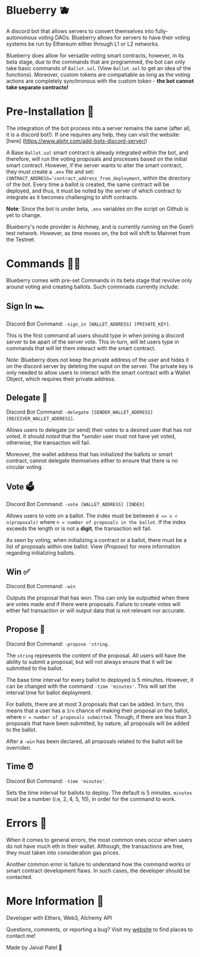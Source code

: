 # Blueberry 🫐

A discord bot that allows servers to convert themselves into fully-autonomous voting DAOs. Blueberry allows for servers to have
their voting systems be run by Ethereum either through L1 or L2 networks. 

Blueberry does allow for versatile voting smart contracts, however, in its beta stage, due to the commands that are programmed, the bot can only take basic commands of `Ballot.sol`. (View `Ballot.sol` to get an idea of the functions). Moreover, custom tokens are compatiable as long as the voting actions are completely synchronous with the custom token - **the bot cannot take separate contracts!**


# Pre-Installation 🌅

The integration of the bot process into a server remains the same (after all, it is a discord bot!). If one requires any help, they can visit the website: [here] (https://www.alphr.com/add-bots-discord-server/)

A Base `Ballot.sol` smart contract is already integrated within the bot, and therefore, will run the voting proposals and processes based on the initial smart contract. However, if the server wants to alter the smart contract, they must create a `.env` file and set:
`CONTRACT_ADDRESS='contract_address_from_deployment`, within the directory of the bot. Every time a ballot is created, the same contract will be deployed, and thus, it must be noted by the server of which contract to integrate as it becomes challenging to shift contracts. 


**Note**: Since the bot is under beta, `.env` variables on the script on Github is yet to change.

Blueberry's node provider is Alchmey, and is currently running on the Goerli test network. However, as time moves on, the bot will shift to Mainnet from the Testnet.


# Commands 💪🏻

Blueberry comes with pre-set Commands in its beta stage that revolve only around voting and creating ballots. Such commnads currently include:

## Sign In 🏎

Discord Bot Command: `-sign_in [WALLET_ADDRESS] [PRIVATE_KEY]`.

This is the first command all users should type in when joining a discord server to be apart of the server vote. This in-turn, will let users type in commands that will let them interact with the smart contract.

*Note*: Blueberry does not keep the private address of the user and hides it on the discord server by deleting the ouput on the server. The private key is only needed to allow users to interact with the smart contract with a Wallet Object, which requires their private address.

## Delegate 📲

Discord Bot Command: `-delegate [SENDER_WALLET_ADDRESS] [RECEIVER_WALLET_ADDRESS]`.

Allows users to delegate (or send) their votes to a desired user that has not voted. It should *noted* that the **sender* user must not have yet voted, otherwise, the transaction will fail.

Moreover, the wallet address that has initialized the ballots or smart contract, cannot delegate themselves either to ensure that there is no circular voting.

## Vote 🗳

Discord Bot Command: `-vote [WALLET_ADDRESS] [INDEX]` 

Allows users to vote on a ballot. The index must be between `0 <= x < n(proposals)` where `n = number of proposals in the ballot`. If the index exceeds the length or is not a **digit**, the transaction will fail. 

As seen by voting, when initializing a contract or a ballot, there must be a list of proposals within one ballot. View (*Propose*) for more information regarding initializing ballots. 

## Win ✅

Discord Bot Command: `-win`

Outputs the proposal that has won. This can only be outputted when there are votes made and if there were proposals. Failure to create votes will either fail transaction or will output data that is not relevant nor accurate.

## Propose 🤔

Discord Bot Command: `-propose 'string`.

The `string` represents the content of the proposal. All users will have the ability to submit a proposal, but will not always ensure that it will be submitted to the ballot.

The base time interval for every ballot to deployed is 5 minuttes. However, it can be changed with the command `-time 'minutes'`. This will set the interval time for ballot deployment.

For ballots, there are at most 3 proposals that can be added. In turn, this means that a user has a `3/n` chance of making their proposal on the ballot, where `n = number of proposals submitted`. Though, if there are less than 3 proposals that have been submitted, by nature, all proposals will be added to the ballot.

After a `-win` has been declared, all proposals related to the ballot will be overriden.

## Time ⏰

Discord Bot Command: `-time 'minutes'`.

Sets the time interval for ballots to deploy. The default is 5 minutes. `minutes` must be a number (i.e, 2, 4, 5, 10), in order for the command to work.

# Errors 🚫

When it comes to general errors, the most common ones occur when users do not have much eth in their wallet. Although, the transactions are free, they must taken into consideration gas prices. 

Another common error is failure to understand how the command works or smart contract development flaws. In such cases, the developer should be contacted.

# More Information 🔎

Developer with Ethers, Web3, Alchemy API

Questions, comments, or reporting a bug? Visit my [website](www.jaivalpatel.com) to find places to contact me!

Made by Jaival Patel 🦖